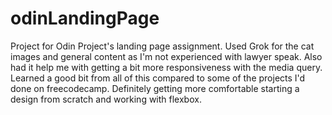 # odinLandingPage

Project for Odin Project's landing page assignment.
Used Grok for the cat images and general content as I'm not experienced with lawyer speak.
Also had it help me with getting a bit more responsiveness with the media query.
Learned a good bit from all of this compared to some of the projects I'd done on freecodecamp.
Definitely getting more comfortable starting a design from scratch and working with flexbox.